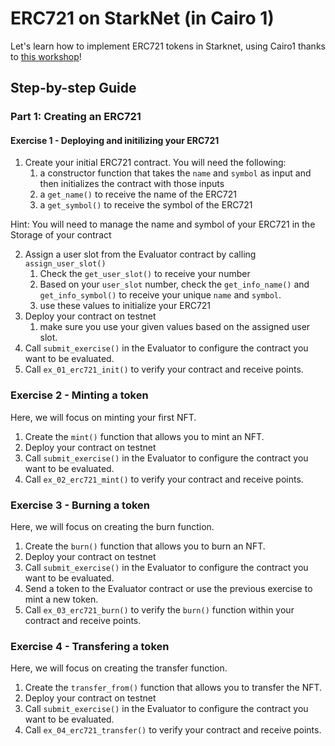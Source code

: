 # ERC721 on StarkNet (in Cairo 1)

Let's learn how to implement ERC721 tokens in Starknet, using Cairo1 thanks to [this workshop](https://github.com/robertkodra/starknet-erc721/blob/cairo1/src)!

## Step-by-step Guide

### Part 1: Creating an ERC721

#### Exercise 1 - Deploying and initilizing your ERC721

1. Create your initial ERC721 contract. You will need the following:
   1. a constructor function that takes the `name` and `symbol` as input and then initializes the contract with those inputs
   2. a `get_name()` to receive the name of the ERC721
   3. a `get_symbol()` to receive the symbol of the ERC721

Hint: You will need to manage the name and symbol of your ERC721 in the Storage of your contract

2. Assign a user slot from the Evaluator contract by calling `assign_user_slot()`
   1. Check the `get_user_slot()` to receive your number
   2. Based on your `user_slot` number, check the `get_info_name()` and `get_info_symbol()` to receive your unique `name` and `symbol`.
   3. use these values to initialize your ERC721
3. Deploy your contract on testnet
   1. make sure you use your given values based on the assigned user slot.
4. Call `submit_exercise()` in the Evaluator to configure the contract you want to be evaluated.
5. Call `ex_01_erc721_init()` to verify your contract and receive points.

### Exercise 2 - Minting a token

Here, we will focus on minting your first NFT.

1. Create the `mint()` function that allows you to mint an NFT.
2. Deploy your contract on testnet
3. Call `submit_exercise()` in the Evaluator to configure the contract you want to be evaluated.
4. Call `ex_02_erc721_mint()` to verify your contract and receive points.

### Exercise 3 - Burning a token

Here, we will focus on creating the burn function.

1. Create the `burn()` function that allows you to burn an NFT.
2. Deploy your contract on testnet
3. Call `submit_exercise()` in the Evaluator to configure the contract you want to be evaluated.
4. Send a token to the Evaluator contract or use the previous exercise to mint a new token.
5. Call `ex_03_erc721_burn()` to verify the `burn()` function within your contract and receive points.

### Exercise 4 - Transfering a token

Here, we will focus on creating the transfer function.

1. Create the `transfer_from()` function that allows you to transfer the NFT.
2. Deploy your contract on testnet
3. Call `submit_exercise()` in the Evaluator to configure the contract you want to be evaluated.
4. Call `ex_04_erc721_transfer()` to verify your contract and receive points.
